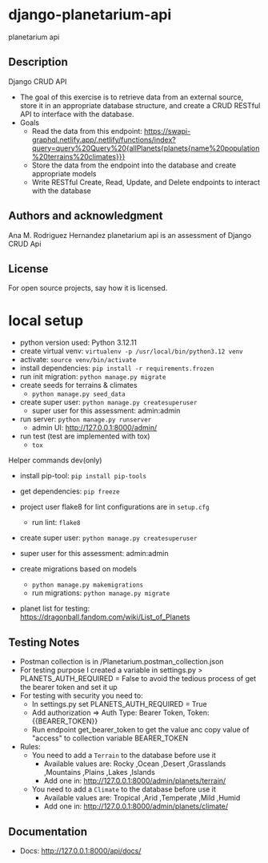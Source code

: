 # django-planetarium-api
planetarium api

## Description

Django CRUD API 
- The goal of this exercise is to retrieve data from an external source, store it in an  appropriate database structure, and create a CRUD RESTful API to interface with the database.
- Goals 
    - Read the data from this endpoint: https://swapi-graphql.netlify.app/.netlify/functions/index?query=query%20Query%20{allPlanets{planets{name%20population%20terrains%20climates}}}
    - Store the data from the endpoint into the database and create appropriate models 
    - Write RESTful Create, Read, Update, and Delete endpoints to interact with the database

## Authors and acknowledgment
Ana M. Rodriguez Hernandez
planetarium api is an assessment of Django CRUD Api

## License
For open source projects, say how it is licensed.

# local setup
* python version used: Python 3.12.11
* create virtual venv: `virtualenv -p /usr/local/bin/python3.12 venv`
* activate: `source venv/bin/activate`
* install dependencies: `pip install -r requirements.frozen` 
* run init migration: `python manage.py migrate`
* create seeds for terrains & climates
    * `python manage.py seed_data`
* create super user: `python manage.py createsuperuser`
    * super user for this assessment: admin:admin
* run server: `python manage.py runserver`
    * admin UI: http://127.0.0.1:8000/admin/
* run test (test are implemented with tox)
    * `tox`

Helper commands dev(only)
* install pip-tool: `pip install pip-tools`
* get dependencies: `pip freeze`
* project user flake8 for lint configurations are in `setup.cfg`
    * run lint: `flake8`
* create super user: `python manage.py createsuperuser`
*    super user for this assessment: admin:admin
* create migrations based on models
    * `python manage.py makemigrations`
    * run migrations: `python manage.py migrate`

* planet list for testing: https://dragonball.fandom.com/wiki/List_of_Planets

## Testing Notes
* Postman collection is in /Planetarium.postman_collection.json
* For testing purpose I created a variable in settings.py > PLANETS_AUTH_REQUIRED = False to avoid the tedious process of get the bearer token and set it up
* For testing with security you need to:
    * In settings.py set PLANETS_AUTH_REQUIRED = True
    * Add authorization => Auth Type: Bearer Token, Token: {{BEARER_TOKEN}}
    * Run endpoint get_bearer_token to get the value anc copy value of "access" to collection variable BEARER_TOKEN
* Rules: 
    * You need to add a `Terrain` to the database before use it
        * Available values are: Rocky ,Ocean ,Desert ,Grasslands ,Mountains ,Plains ,Lakes ,Islands
        * Add one in: http://127.0.0.1:8000/admin/planets/terrain/
    * You need to add a `Climate` to the database before use it
        * Available values are: Tropical ,Arid ,Temperate ,Mild ,Humid
        * Add one in:  http://127.0.0.1:8000/admin/planets/climate/

## Documentation
- Docs: http://127.0.0.1:8000/api/docs/


